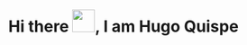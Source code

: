 ### <h1 align="center"> Hi there <img src="https://i.pinimg.com/564x/68/3a/6f/683a6ff149589438aa7449bb0d35d308.jpg" width="40px">, I am Hugo Quispe <h1>

<!--
**Vetaman999/Vetaman999** is a ✨ _special_ ✨ repository because its `README.md` (this file) appears on your GitHub profile.

Here are some ideas to get you started:

- 🔭 I’m currently working on ...
- 🌱 I’m currently learning ...
- 👯 I’m looking to collaborate on ...
- 🤔 I’m looking for help with ...
- 💬 Ask me about ...
- 📫 How to reach me: ...
- 😄 Pronouns: ...
- ⚡ Fun fact: ...
-->
